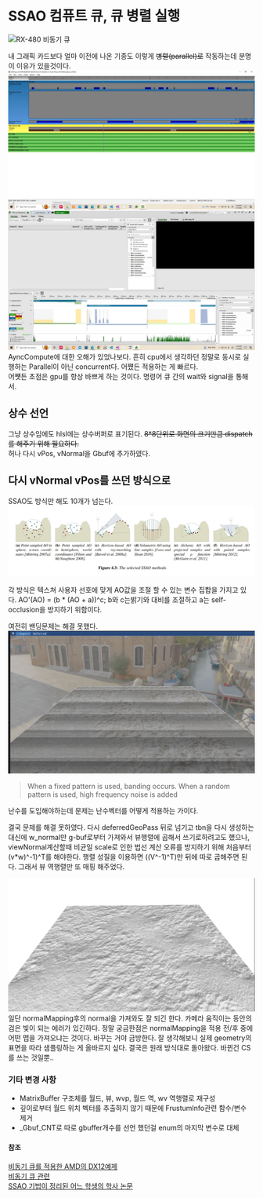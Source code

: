 # SSAO 컴퓨트 큐, 큐 병렬 실행

![RX-480 비동기 큐](https://gpuopen.com/wp-content/uploads/2016/12/AsyncCompute.jpg)

내 그래픽 카드보다 얼마 이전에 나온 기종도 이렇게 ~~병렬(parallel)로~~ 작동하는데 분명이 이유가 있을것이다.
![gpu-z로 본 3d, 컴퓨트 큐](ssaoCS-GPU-Z.JPG)  
![pix 3d, 컴퓨트 큐](SsaoCs-Pix.JPG)
AyncCompute에 대한 오해가 있었나보다. 흔히 cpu에서 생각하던 정말로 동시로 실행하는 Parallel이 아닌 concurrent다.
어쩄든 적용하는 게 빠르다.  
어쩃든 초점은 gpu를 항상 바쁘게 하는 것이다. 명령어 큐 간의 wait와 signal을 통해서.

## 상수 선언

그냥 상수임에도 hlsl에는 상수버퍼로 표기된다. ~~8\*8단위로 화면의 크기만큼 dispatch를 해주기 위해 필요하다.~~  
허나 다시 vPos, vNormal을 Gbuf에 추가하였다.

## 다시 vNormal vPos를 쓰던 방식으로

SSAO도 방식만 해도 10개가 넘는다.
![SSAO방식](SSAO방식들.JPG)

각 방식은 텍스쳐 사용자 선호에 맞게 AO값을 조절 할 수 있는 변수 집합을 가지고 있다.
AO'(AO) = (b \* (AO + a))^c;
b와 c는밝기와 대비를 조절하고 a는 self-occlusion을 방지하기 위함이다.

여전히 밴딩문제는 해결 못했다.
![ssao-크라이시스1 방식](Ssao크라이엔진2방식-실패.JPG)

> When a fixed pattern is used, banding
> occurs. When a random pattern is used, high frequency noise is
> added

난수를 도입해야하는데 문제는 난수벡터를 어떻게 적용하는 가이다.

결국 문제를 해결 못하였다. 다시 deferredGeoPass 뒤로 넘기고 tbn을 다시 생성하는 대신에
w_normal만 g-buf로부터 가져와서 뷰행렬에 곱해서 쓰기로하려고도 헀으나, viewNormal계산할때
비균일 scale로 인한 법선 계산 오류를 방지하기 위해 처음부터 (v\*w)^-1)^T를 해야한다.
행렬 성질을 이용하면 ((V^-1)^T)만 뒤에 따로 곱해주면 된다. 그래서 뷰 역행렬만 또 매핑 해주었다.

![노멀 매핑까지 감안한 ssao](SSAOwithNormalMapping.JPG)
일단 normalMapping후의 normal을 가져와도 잘 되긴 한다. 카메라 움직이는 동안의 검은 빛이 되는 에러가 있긴하다.
정말 궁금한점은 normalMapping을 적용 전/후 중에 어떤 맵을 가져오냐는 것이다.
바꾸는 거야 금방한다. 잘 생각해보니 실제 geometry의 표면을 따라 샘플링하는 게 올바르지 싶다.
결국은 원래 방식대로 돌아왔다. 바뀐건 CS를 쓰는 것일뿐..

### 기타 변경 사항

- MatrixBuffer 구조체를 월드, 뷰, wvp, 월드 역, wv 역행렬로 재구성
- 깊이로부터 월드 위치 벡터를 추출하지 않기 때문에 FrustumInfo관련 함수/변수 제거
- \_Gbuf_CNT로 따로 gbuffer개수를 선언 했던걸 enum의 마지막 변수로 대체

#### 참조

[비동기 큐를 적용한 AMD의 DX12예제](https://github.com/GPUOpen-LibrariesAndSDKs/nBodyD3D12/tree/master/Samples/D3D12nBodyGravity)  
[비동기 큐 관련](https://www.khronos.org/assets/uploads/developers/library/2016-vulkan-devday-uk/9-Asynchonous-compute.pdf)  
[SSAO 기법이 정리된 어느 학생의 학사 논문](https://www.gamedevs.org/uploads/comparative-study-of-ssao-methods.pdf)
